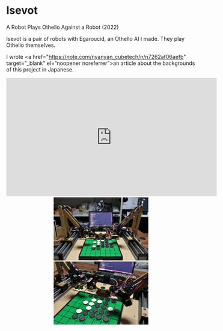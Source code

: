# Isevot

A Robot Plays Othello Against a Robot (2022)



Isevot is a pair of robots with Egaroucid, an Othello AI I made. They play Othello themselves.

I wrote <a href="https://note.com/nyanyan_cubetech/n/n7262af06aefb" target="_blank" el=”noopener noreferrer”>an article</a> about the backgrounds of this project in Japanese.

<div style="text-align: center">
<iframe width="560" height="315" src="https://www.youtube.com/embed/bV2cLeHRmJw" title="YouTube video player" frameborder="0" allow="accelerometer; autoplay; clipboard-write; encrypted-media; gyroscope; picture-in-picture" allowfullscreen></iframe>
</div>



<div style="text-align: center">
    <img src="img/img1.jpg" width="50%">
</div>

<div style="text-align: center">
    <img src="img/img2.jpg" width="50%">
</div>
